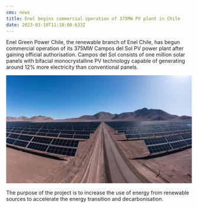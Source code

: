```yaml
---
cms: news
title: Enel begins commercial operation of 375MW PV plant in Chile
date: 2023-03-10T11:18:00.633Z
---
```

Enel Green Power Chile, the renewable branch of Enel Chile, has begun commercial operation of its 375MW Campos del Sol PV power plant after gaining official authorisation. Campos del Sol consists of one million solar panels with bifacial monocrystalline PV technology capable of generating around 12% more electricity than conventional panels.

![375MW Campos del Sol PV power plant](image4.png "375MW Campos del Sol PV power plant")

The purpose of the project is to increase the use of energy from renewable sources to accelerate the energy transition and decarbonisation.